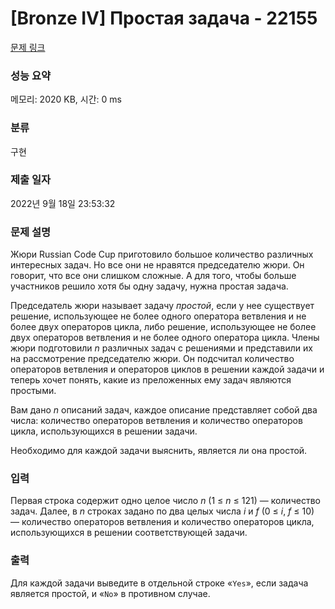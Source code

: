 # [Bronze IV] Простая задача - 22155 

[문제 링크](https://www.acmicpc.net/problem/22155) 

### 성능 요약

메모리: 2020 KB, 시간: 0 ms

### 분류

구현

### 제출 일자

2022년 9월 18일 23:53:32

### 문제 설명

<p>Жюри Russian Code Cup приготовило большое количество различных интересных задач. Но все они не нравятся председателю жюри. Он говорит, что все они слишком сложные. А для того, чтобы больше участников решило хотя бы одну задачу, нужна простая задача.</p>

<p>Председатель жюри называет задачу <i>простой</i>, если у нее существует решение, использующее не более одного оператора ветвления и не более двух операторов цикла, либо решение, использующее не более двух операторов ветвления и не более одного оператора цикла. Члены жюри подготовили <i>n</i> различных задач с решениями и представили их на рассмотрение председателю жюри. Он подсчитал количество операторов ветвления и операторов циклов в решении каждой задачи и теперь хочет понять, какие из преложенных ему задач являются простыми.</p>

<p>Вам дано <i>n</i> описаний задач, каждое описание представляет собой два числа: количество операторов ветвления и количество операторов цикла, использующихся в решении задачи.</p>

<p>Необходимо для каждой задачи выяснить, является ли она простой.</p>

### 입력 

 <p>Первая строка содержит одно целое число <i>n</i> (1 ≤ <i>n</i> ≤ 121) — количество задач. Далее, в <i>n</i> строках задано по два целых числа <i>i</i> и <i>f</i> (0 ≤ <i>i</i>, <i>f</i> ≤ 10) — количество операторов ветвления и количество операторов цикла, использующихся в решении соответствующей задачи.</p>

### 출력 

 <p>Для каждой задачи выведите в отдельной строке «<code>Yes</code>», если задача является простой, и «<code>No</code>» в противном случае.</p>

